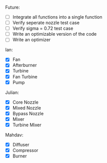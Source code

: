 Future:
- [ ] Integrate all functions into a single function
- [ ] Verify seperate nozzle test case
- [ ] Verify sigma = 0.72 test case
- [ ] Write an optimizable version of the code
- [ ] Write an optimizer

Ian:
- [x] Fan
- [x] Afterburner
- [x] Turbine
- [x] Fan Turbine
- [x] Pump

Julian:
- [x] Core Nozzle
- [x] Mixed Nozzle
- [x] Bypass Nozzle
- [x] Mixer
- [x] Turbine Mixer

Mahdav:
- [x] Diffuser
- [x] Compressor
- [x] Burner
